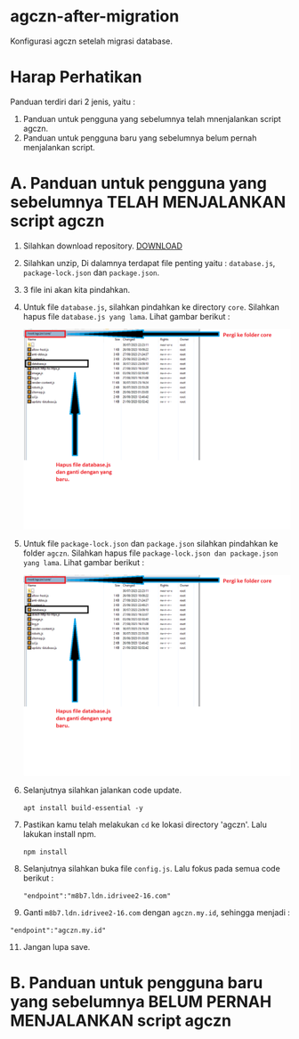 # agczn-after-migration
Konfigurasi agczn setelah migrasi database.

# Harap Perhatikan
Panduan terdiri dari 2 jenis, yaitu :
1. Panduan untuk pengguna yang sebelumnya telah mnenjalankan script agczn.
2. Panduan untuk pengguna baru yang sebelumnya belum pernah menjalankan script.

# A. Panduan untuk pengguna yang sebelumnya TELAH MENJALANKAN script agczn

1. Silahkan download repository. [DOWNLOAD](https://github.com/maskodingku/agczn-after-migration/archive/refs/heads/main.zip)
2. Silahkan unzip, Di dalamnya terdapat file penting yaitu :  `database.js`, `package-lock.json` dan `package.json`.
3. 3 file ini akan kita pindahkan.
4. Untuk file `database.js`, silahkan pindahkan ke directory `core`. Silahkan hapus file `database.js yang lama`. Lihat gambar berikut :
   
   ![Image](img-01.png)
5. Untuk file `package-lock.json` dan `package.json` silahkan pindahkan ke folder `agczn`. Silahkan hapus file `package-lock.json dan package.json yang lama`. Lihat gambar berikut :

   ![Image](img-01.png)
6. Selanjutnya silahkan jalankan code update.
   
   `apt install build-essential -y`
   
8. Pastikan kamu telah melakukan `cd` ke lokasi directory 'agczn'. Lalu lakukan install npm.

   `npm install`

9. Selanjutnya silahkan buka file `config.js`. Lalu fokus pada semua code berikut :

   `"endpoint":"m8b7.ldn.idrivee2-16.com"`

10. Ganti `m8b7.ldn.idrivee2-16.com` dengan `agczn.my.id`, sehingga menjadi :

   `"endpoint":"agczn.my.id"`

11. Jangan lupa save.

# B. Panduan untuk pengguna baru yang sebelumnya BELUM PERNAH MENJALANKAN script agczn
